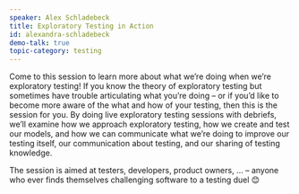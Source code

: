 ```yaml
---
speaker: Alex Schladebeck
title: Exploratory Testing in Action
id: alexandra-schladebeck
demo-talk: true
topic-category: testing
---
```


Come to this session to learn more about what we’re doing when we’re exploratory testing! If you know the theory of exploratory testing but sometimes have trouble articulating what you’re doing – or if you’d like to become more aware of the what and how of your testing, then this is the session for you. By doing live exploratory testing sessions with debriefs, we’ll examine how we approach exploratory testing, how we create and test our models, and how we can communicate what we’re doing to improve our testing itself, our communication about testing, and our sharing of testing knowledge.
 
The session is aimed at testers, developers, product owners, … – anyone who ever finds themselves challenging software to a testing duel 😊